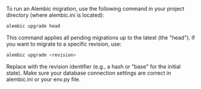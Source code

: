 To run an Alembic migration, use the following command in your project directory (where alembic.ini is located):

```bash
alembic upgrade head
```

This command applies all pending migrations up to the latest (the "head"). If you want to migrate to a specific revision, use:

```bash
alembic upgrade <revision>
```

Replace <revision> with the revision identifier (e.g., a hash or "base" for the initial state).
Make sure your database connection settings are correct in alembic.ini or your env.py file.
